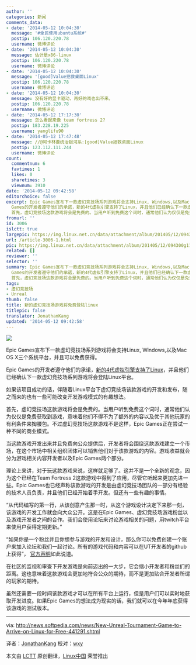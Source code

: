 ```yaml
---
author: ''
categories: 新闻
comments_data:
- date: '2014-05-12 10:04:30'
  message: '#全民使用ubuntu系统#'
  postip: 106.120.220.78
  username: 微博评论
- date: '2014-05-12 10:04:30'
  message: 估计是x86-linux
  postip: 106.120.220.78
  username: 微博评论
- date: '2014-05-12 10:04:30'
  message: '[good]Value拯救桌面Linux'
  postip: 106.120.220.78
  username: 微博评论
- date: '2014-05-12 10:04:30'
  message: 没有好的显卡驱动，再好的戏也出不来。
  postip: 106.120.220.78
  username: 微博评论
- date: '2014-05-12 17:17:30'
  message: 怎么看起来像 team fortress 2?
  postip: 183.228.19.225
  username: yanglifu90
- date: '2014-05-12 17:47:48'
  message: //@阿卡林要统治银河系:[good]Value拯救桌面Linux
  postip: 123.112.111.244
  username: 微博评论
count:
  commentnum: 6
  favtimes: 1
  likes: 0
  sharetimes: 3
  viewnum: 3910
date: '2014-05-12 09:42:58'
editorchoice: false
excerpt: Epic Games宣布下一款虚幻竞技场系列游戏将会支持Linux, Windows,以及Mac OS X三个系统平台，并且可以免费获得。 Epic
  Games的开发者遵守他们的承诺，新的4代虚拟引擎支持了Linux，并且他们已经确认下一款虚幻竞技场系列游戏将会登陆Linux平台。 如果该项目成功的话，伴随着Linux平台下虚幻竞技场该款游戏的开发和发布，随之而来的也有一些可能改变开发游戏模式的有趣想法。
  首先，虚幻竞技场这款游戏将会是免费的。当用户听到免费这个词时，通常他们认为仅仅是免费获取到游戏，意味着他们不得不为了额外的内容以及优于其他玩家的有利条件
fromurl: ''
id: 3006
islctt: true
largepic: https://img.linux.net.cn/data/attachment/album/201405/12/094300g117lwz30c171xbb.jpg
url: /article-3006-1.html
pic: https://img.linux.net.cn/data/attachment/album/201405/12/094300g117lwz30c171xbb.jpg.thumb.jpg
related: []
reviewer: ''
selector: ''
summary: Epic Games宣布下一款虚幻竞技场系列游戏将会支持Linux, Windows,以及Mac OS X三个系统平台，并且可以免费获得。 Epic
  Games的开发者遵守他们的承诺，新的4代虚拟引擎支持了Linux，并且他们已经确认下一款虚幻竞技场系列游戏将会登陆Linux平台。 如果该项目成功的话，伴随着Linux平台下虚幻竞技场该款游戏的开发和发布，随之而来的也有一些可能改变开发游戏模式的有趣想法。
  首先，虚幻竞技场这款游戏将会是免费的。当用户听到免费这个词时，通常他们认为仅仅是免费获取到游戏，意味着他们不得不为了额外的内容以及优于其他玩家的有利条件
tags:
- 虚幻竞技场
- Unreal
thumb: false
title: 新的虚幻竞技场游戏将免费登陆linux
titlepic: false
translator: JonathanKang
updated: '2014-05-12 09:42:58'
---
```


![](/data/attachment/album/201405/12/094300g117lwz30c171xbb.jpg)


Epic Games宣布下一款虚幻竞技场系列游戏将会支持Linux, Windows,以及Mac OS X三个系统平台，并且可以免费获得。


Epic Games的开发者遵守他们的承诺，[新的4代虚拟引擎支持了Linux](http://news.softpedia.com/news/Unreal-Engine-4-1-Support-for-Linux-Might-Spark-the-End-of-Windows-Gaming-Domination-439373.shtml)，并且他们已经确认下一款虚幻竞技场系列游戏将会登陆Linux平台。


如果该项目成功的话，伴随着Linux平台下虚幻竞技场该款游戏的开发和发布，随之而来的也有一些可能改变开发游戏模式的有趣想法。


首先，虚幻竞技场这款游戏将会是免费的。当用户听到免费这个词时，通常他们认为仅仅是免费获取到游戏，意味着他们不得不为了额外的内容以及优于其他玩家的有利条件来掏腰包。不过虚幻竞技场这款游戏不是这样，Epic Games正在尝试一种不同的商业模式。


当这款游戏开发出来并且免费向公众提供后，开发者将会围绕这款游戏建立一个市场，在这个市场中相关组织团体可以销售他们对于该款游戏的内容。游戏收益就会分为游戏相关内容开发者以及Epic Games两个部分。


理论上来讲，对于玩这款游戏来说，这样就足够了。这并不是一个全新的观念，因为这个已经在Team Fortress 2这款游戏中得到了应用，尽管它听起来更加先进一些。Epic Games也已经声称该款游戏的开发是由虚幻竞技场团队的一部分有经验的技术人员负责，并且他们已经开始着手开发。但还有一些有趣的事情。


“从代码编写的第一行，从该创意产生那一时，从这个游戏设计决定下来那一刻，该游戏的开发工作就会向大众公开。这是在Epic Games、虚幻竞技场游戏粉丝以及游戏开发者之间的合作。我们会使用论坛来讨论游戏相关的问题，用twitch平台来使用户获得定期更新。”


“如果你是一个粉丝并且你想参与游戏的开发和设计，那么你可以免费创建一个账户来加入论坛和我们一起讨论。所有的游戏代码和内容可以在UT开发者的github上获得”， [官方声明](https://wiki.unrealengine.com/Unreal_Tournament)如此说道。


在社区的监视和审查下开发游戏是向前迈出的一大步，它会缩小开发者和粉丝们的距离。这也意味着这款游戏会更加地符合公众的期待，而不是更加贴合开发者所谓的玩家的期待。


虽然还需要一段时间该款游戏才可以在所有平台上运行，但是用户们可以实时地获取开发进度。如果Epic Games的想法成为现实的话，我们就可以在今年年底获得该游戏的测试版本。




---


via: <http://news.softpedia.com/news/New-Unreal-Tournament-Game-to-Arrive-on-Linux-for-Free-441291.shtml>


译者：[JonathanKang](https://github.com/JonathanKang) 校对：[wxy](https://github.com/wxy)


本文由 [LCTT](https://github.com/LCTT/TranslateProject) 原创翻译，[Linux中国](http://linux.cn/) 荣誉推出